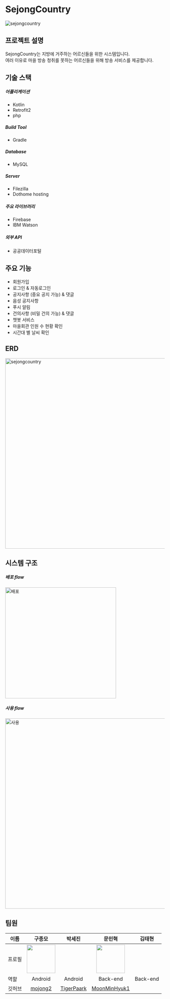 # SejongCountry

![sejongcountry](https://github.com/MoonMinHyuk1/sejongcountry/assets/102985637/d82cfc56-c931-4587-9d55-a2765c504895)

## 프로젝트 설명

SejongCountry는 지방에 거주하는 어르신들을 위한 시스템입니다.<br>
여러 이유로 마을 방송 청취를 못하는 어르신들을 위해 방송 서비스를 제공합니다.

## 기술 스택

##### 어플리케이션
- Kotlin
- Retrofit2
- php

##### Build Tool
- Gradle

##### Database
- MySQL

##### Server
- Filezilla
- Dothome hosting

##### 주요 라이브러리
- Firebase
- IBM Watson

##### 외부 API
- 공공데이터포털

## 주요 기능

- 회원가입
- 로그인 & 자동로그인
- 공지사항 (중요 공지 가능) & 댓글
- 음성 공지사항
- 푸시 알림
- 건의사항 (비밀 건의 가능) & 댓글
- 챗봇 서비스
- 마을회관 인원 수 현황 확인
- 시간대 별 날씨 확인

## ERD

<img width="600" alt="sejongcountry" src="https://github.com/MoonMinHyuk1/sejongcountry/assets/102985637/5693ad98-a453-4de4-96f5-1e97984ec70b">

## 시스템 구조

##### 배포 flow

<img width="350" alt="배포" src="https://github.com/MoonMinHyuk1/sejongcountry/assets/102985637/50ec0006-2d7f-4b05-a446-ceff1e2b6e9d">

##### 사용 flow

<img width="600" alt="사용" src="https://github.com/MoonMinHyuk1/sejongcountry/assets/102985637/efec00e3-20c2-4fc4-9e4d-7e64c6f5c1e9">

## 팀원

|이름|구종모|박세진|문민혁|김태현|
|---|:---:|:---:|:---:|:---:|
|프로필|<img width="90px" height="90px" src="https://avatars.githubusercontent.com/u/102985015?v=4" />||<img width="90px" height="90px" src="https://avatars.githubusercontent.com/u/102985637?v=4" />||
|역할|Android|Android|Back-end|Back-end|
|깃허브|[mojong2](https://github.com/mojong2)|[TigerPaark](https://github.com/TigerPaark)|[MoonMinHyuk1](https://github.com/MoonMinHyuk1)||
